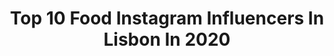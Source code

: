 ---
title: Top 10 Food Instagram Influencers In Lisbon In 2020
description: >-
  Find top food Instagram influencers in Lisbon in 2020. Most popular hashtags: #food #quarantine #portugal #covid.
platform: Instagram
profiles:
  - username: "andrechaica"
    fullname: >-
      André Chaíça
    location: "Portugal"
    followers: 40025
    engagement: 427
    commentsToLikes: 0.107973
    id: ck0vz4vq97bht0i19ygdgfeoq
    verified: false
    hashtags: "#holanda, #liveinlevis, #smoothiebowl, #amsterdam"
  - username: "heyandiehey"
    fullname: >-
      Andreia Lopes Costa
    location: "Portugal"
    followers: 29281
    engagement: 638
    commentsToLikes: 0.051478
    id: ck134whrxyj250i190hpg9hst
    verified: false
    hashtags: "#heyandieheyporto, #stayathome, #25deabril, #covid"
  - username: "jmigsimoes"
    fullname: >-
      João Miguel Simões
    location: "Portugal"
    followers: 90433
    engagement: 202
    commentsToLikes: 0.102114
    id: ck5zzn4bvc1rj0i1453awqb62
    verified: false
    hashtags: "#addressbookbyjms, #badhairday, #quarantine, #earthdayeveryday"
  - username: "try_lisbon_with_alex"
    fullname: >-
      🎯 Tourism Expert
    location: "Portugal"
    followers: 29764
    engagement: 238
    commentsToLikes: 0.029946
    id: ck5ceihihl2oh0i11il95m6ws
    verified: false
    hashtags: "#toplisbon, #repost, #lisbonworld, #lisboncity"
  - username: "martinhagomez"
    fullname: >-
      Martinha Gomez
    location: "Portugal"
    followers: 26439
    engagement: 498
    commentsToLikes: 0.191096
    id: ck0tybj33marc0i19b7w37ha9
    verified: false
    hashtags: "#balalaica, #outfitoftheday, #jeansmurah, #mimi"
  - username: "catarina_bpinto"
    fullname: >-
      Catarina Pinto
    location: "Portugal"
    followers: 39391
    engagement: 389
    commentsToLikes: 0.370276
    id: ck0u6xt2e37c80i19qb4765v1
    verified: false
    hashtags: "#sparkle, #sushilovers, #passatempo, #color"
  - username: "tarlajb"
    fullname: >-
      Tarla Barbosa
    location: "Portugal"
    followers: 28237
    engagement: 129
    commentsToLikes: 0.029793
    id: ck55j31a2w5710i11jw6lnuzb
    verified: false
    hashtags: "#nature, #hithelookface, #satindress, #roupasfemininas"
  - username: "mycasualbrunch"
    fullname: >-
      Luísa Fortes da Cunha
    location: "Portugal"
    followers: 49415
    engagement: 248
    commentsToLikes: 0.128356
    id: ck0w426g6wfnx0i19eh5f65ko
    verified: false
    hashtags: "#criancassaudaveisfamiliasfelizes"
  - username: "dragtaste"
    fullname: >-
      Drag Taste : Now ONLINE!
    location: "Portugal"
    followers: 12146
    engagement: 467
    commentsToLikes: 0.050920
    id: ck5q5lbz7tf0p0i11etstg7vr
    verified: false
    hashtags: "#qanda, #showcooking, #womendays, #sundayvibes"
  - username: "maariyahscuisine"
    fullname: >-
      Maariyah Noor
    location: "Portugal"
    followers: 11143
    engagement: 597
    commentsToLikes: 0.158368
    id: ck9wgf2yet4ua0j78oqkriqu1
    verified: false
    hashtags: "#pizzarecipe, #milkpudding, #barfidessert, #iftarfood"
---